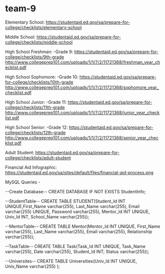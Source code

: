 # team-9

Elementary School:
https://studentaid.ed.gov/sa/prepare-for-college/checklists/elementary-school

Middle School:
https://studentaid.ed.gov/sa/prepare-for-college/checklists/middle-school

High School Freshman: 
-Grade 9:
https://studentaid.ed.gov/sa/prepare-for-college/checklists/9th-grade
http://www.collegeprep101.com/uploads/1/1/7/2/11721368/freshman_year_checklist.pdf

High School Sophomore:
-Grade 10:
https://studentaid.ed.gov/sa/prepare-for-college/checklists/10th-grade
http://www.collegeprep101.com/uploads/1/1/7/2/11721368/sophomore_year_checklist.pdf

High School Junior:
-Grade 11:
https://studentaid.ed.gov/sa/prepare-for-college/checklists/11th-grade
http://www.collegeprep101.com/uploads/1/1/7/2/11721368/junior_year_checklist.pdf

High School Senior:
-Grade 12:
https://studentaid.ed.gov/sa/prepare-for-college/checklists/12th-grade
http://www.collegeprep101.com/uploads/1/1/7/2/11721368/senior_year_checklist.pdf

Adult Student:
https://studentaid.ed.gov/sa/prepare-for-college/checklists/adult-student

Financial Aid Infographic:
https://studentaid.ed.gov/sa/sites/default/files/financial-aid-process.png

MySQL Queries - 

--Create Database--
CREATE DATABASE IF NOT EXISTS StudentInfo;

--StudentTable--
CREATE TABLE STUDENT(Student_Id INT UNIQUE,First_Name varchar(255),
	Last_Name varchar(255),
    	Email varchar(255) UNIQUE,
    	Password varchar(255),
    	Mentor_Id INT UNIQUE,
	Univ_Id INT,
	School_Name varchar(255));	

--MentorTable--
CREATE TABLE Mentor(Mentor_Id INT UNIQUE,
    	First_Name varchar(255),
    	Last_Name varchar(255),
    	Email varchar(255),
    	Relationship varchar(255));

--TaskTable--
CREATE TABLE Task(Task_Id INT UNIQUE,
    	Task_Name varchar(255),
    	Date varchar(255),
	Student_Id INT;
	Status varchar(255));

--Universites--
CREATE TABLE Universities(Univ_Id INT UNIQUE,
    	Univ_Name varchar(255)
	);
